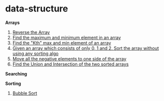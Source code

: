 # data-structure

**Arrays**

1. [Reverse the Array](https://www.geeksforgeeks.org/write-a-program-to-reverse-an-array-or-string/)
2. [Find the maximum and minimum element in an array](https://www.geeksforgeeks.org/maximum-and-minimum-in-an-array/)
3. [Find the "Kth" max and min element of an array ](https://practice.geeksforgeeks.org/problems/kth-smallest-element5635/1)
4. [Given an array which consists of only 0, 1 and 2. Sort the array without using any sorting algo](https://practice.geeksforgeeks.org/problems/sort-an-array-of-0s-1s-and-2s4231/1)
5. [Move all the negative elements to one side of the array](https://www.geeksforgeeks.org/move-negative-numbers-beginning-positive-end-constant-extra-space/)
6. [Find the Union and Intersection of the two sorted arrays](https://practice.geeksforgeeks.org/problems/union-of-two-arrays3538/1)


**Searching**


**Sorting**
1. [Bubble Sort](https://www.geeksforgeeks.org/bubble-sort/)